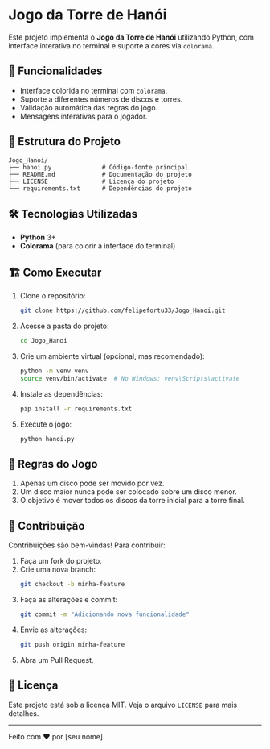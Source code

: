 # Jogo da Torre de Hanói

Este projeto implementa o **Jogo da Torre de Hanói** utilizando Python, com interface interativa no terminal e suporte a cores via `colorama`.

## 🚀 Funcionalidades

- Interface colorida no terminal com `colorama`.
- Suporte a diferentes números de discos e torres.
- Validação automática das regras do jogo.
- Mensagens interativas para o jogador.

## 📂 Estrutura do Projeto

```plaintext
Jogo_Hanoi/
├── hanoi.py              # Código-fonte principal
├── README.md             # Documentação do projeto
├── LICENSE               # Licença do projeto
└── requirements.txt      # Dependências do projeto
```

## 🛠️ Tecnologias Utilizadas

- **Python** 3+
- **Colorama** (para colorir a interface do terminal)

## 🏗️ Como Executar

1. Clone o repositório:

   ```sh
   git clone https://github.com/felipefortu33/Jogo_Hanoi.git
   ```

2. Acesse a pasta do projeto:

   ```sh
   cd Jogo_Hanoi
   ```

3. Crie um ambiente virtual (opcional, mas recomendado):

   ```sh
   python -m venv venv
   source venv/bin/activate  # No Windows: venv\Scripts\activate
   ```

4. Instale as dependências:

   ```sh
   pip install -r requirements.txt
   ```

5. Execute o jogo:

   ```sh
   python hanoi.py
   ```

## 📜 Regras do Jogo

1. Apenas um disco pode ser movido por vez.
2. Um disco maior nunca pode ser colocado sobre um disco menor.
3. O objetivo é mover todos os discos da torre inicial para a torre final.

## 📌 Contribuição

Contribuições são bem-vindas! Para contribuir:

1. Faça um fork do projeto.
2. Crie uma nova branch:
   ```sh
   git checkout -b minha-feature
   ```
3. Faça as alterações e commit:
   ```sh
   git commit -m "Adicionando nova funcionalidade"
   ```
4. Envie as alterações:
   ```sh
   git push origin minha-feature
   ```
5. Abra um Pull Request.

## 📜 Licença

Este projeto está sob a licença MIT. Veja o arquivo `LICENSE` para mais detalhes.

---

Feito com ❤️ por [seu nome].

